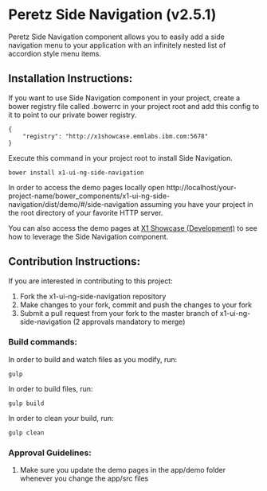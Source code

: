 # Peretz Side Navigation (v2.5.1)

Peretz Side Navigation component allows you to easily add a side navigation menu to your
application with an infinitely nested list of accordion style menu items.

## Installation Instructions:
If you want to use Side Navigation component in your project, create a bower registry file called
.bowerrc in your project root and add this config to it to point to our private bower registry.

	{
		"registry": "http://x1showcase.emmlabs.ibm.com:5678"
	}

Execute this command in your project root to install Side Navigation.

	bower install x1-ui-ng-side-navigation

In order to access the demo pages locally open
http://localhost/your-project-name/bower_components/x1-ui-ng-side-navigation/dist/demo/#/side-navigation
assuming you have your project in the root directory of your favorite HTTP server.

You can also access the demo pages at [X1 Showcase (Development)](http://dev.x1showcase.emmlabs.ibm.com) to see how
to leverage the Side Navigation component.

## Contribution Instructions:
If you are interested in contributing to this project:

1. Fork the x1-ui-ng-side-navigation repository
2. Make changes to your fork, commit and push the changes to your fork
3. Submit a pull request from your fork to the master branch of x1-ui-ng-side-navigation (2 approvals mandatory to merge)

### Build commands:

In order to build and watch files as you modify, run:

	gulp

In order to build files, run:

	gulp build

In order to clean your build, run:

    gulp clean


### Approval Guidelines:
1. Make sure you update the demo pages in the app/demo folder whenever you change the app/src files
